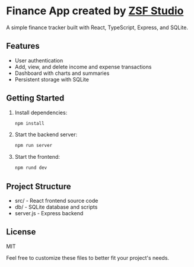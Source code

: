 # Finance App created by [ZSF Studio](https://zsoltfarnas.com) 

A simple finance tracker built with React, TypeScript, Express, and SQLite.

## Features
- User authentication
- Add, view, and delete income and expense transactions
- Dashboard with charts and summaries
- Persistent storage with SQLite

## Getting Started

1. Install dependencies:
   ```bash
   npm install
   ```
2. Start the backend server:
   ```bash
   npm run server
   ```
3. Start the frontend:
   ```bash
   npm rund dev
   ```
## Project Structure
- src/ - React frontend source code
- db/ - SQLite database and scripts
- server.js - Express backend

## License
MIT

Feel free to customize these files to better fit your project's needs.